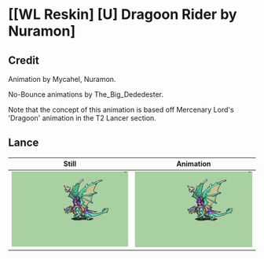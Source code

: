# [\[WL Reskin\] \[U\] Dragoon Rider by Nuramon]

## Credit

Animation by Mycahel, Nuramon.

No-Bounce animations by The_Big_Dededester.

Note that the concept of this animation is based off Mercenary Lord's 'Dragoon' animation in the T2 Lancer section.
	
## Lance

| Still | Animation |
| :---: | :-------: |
| ![Lance still](./Lance_000.png) | ![Lance animation](./Lance.gif) |
